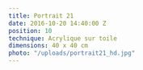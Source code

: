 ```yaml
---
title: Portrait 21
date: 2016-10-20 14:40:00 Z
position: 10
technique: Acrylique sur toile
dimensions: 40 x 40 cm
photo: "/uploads/portrait21_hd.jpg"
---
```


